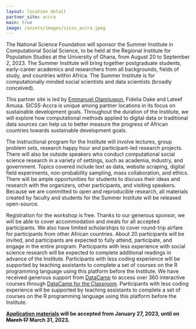 ```yaml
---
layout: location_detail
partner_site: accra
main: true
image: /assets/images/sicss_accra.jpeg
---
```


The National Science Foundation will sponsor the Summer Institute in Computational Social Science, to be held at the Regional Institute for Population Studies at the University of Ghana, from August 20 to September 2, 2023. The Summer Institute will bring together postgraduate students, early-career academics and researchers from all backgrounds, fields of study, and countries within Africa. The Summer Institute is for computationally minded social scientists and data scientists (broadly conceived).

This partner site is led by <a href="https://e.olamijuwon.com/" target="_blank">Emmanuel Olamijuwon</a>, Fidelia Dake and Lateef Amusa. SICSS-Accra is unique among partner locations in its focus on sustainable development goals. Throughout the duration of the Institute, we will explore how computational methods applied to digital data or traditional data sources can help us to better measure the progress of  African countries towards sustainable development goals. 

The instructional program for the Institute will involve lectures, group problem sets, research happy hour and participant-led research projects. There will also be outside speakers who conduct computational social science research in a variety of settings, such as academia, industry, and government. Topics covered include text as data, website scraping, digital field experiments, non-probability sampling, mass collaboration, and ethics. There will be ample opportunities for students to discuss their ideas and research with the organizers, other participants, and visiting speakers. Because we are committed to open and reproducible research, all materials created by faculty and students for the Summer Institute will be released open-source.

Registration for the workshop is free. Thanks to our generous sponsor, we will be able to cover accommodation and meals for all accepted participants. We also have limited scholarships to cover round-trip airfare for participants from other African countries. About 20 participants will be invited, and participants are expected to fully attend, participate, and engage in the entire program. Participants with less experience with social science research will be expected to complete additional readings in advance of the Institute. Participants with less coding experience will be supported by teaching assistants to complete a set of courses on the R programming language using this platform before the Institute. We have received generous support from <a href="https://www.datacamp.com/" target="_blank">DataCamp</a> to access over 360 interactive courses through <a href="https://datacamp.com/groups/education/" target="_blank">DataCamp for the Classroom</a>. Participants with less coding experience will be supported by teaching assistants to complete a set of courses on the R programming language using this platform before the Institute.

**[Application materials](https://sicss.io/2023/accra/apply) will be accepted from January 27, 2023, until on <s>March 17</s> March 31, 2023.**

